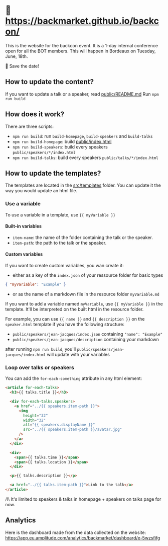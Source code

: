 # 🥓 https://backmarket.github.io/backcon/

This is the website for the backcon event. It is a 1-day internal conference open for all the BOT members.
This will happen in Bordeaux on Tuesday, June, 18th.

📅 Save the date!

## How to update the content?

If you want to update a talk or a speaker, read [public/README.md](public/README.md)
Run `npm run build`

## How does it work?

There are three scripts:

- `npm run build`: run `build-homepage`, `build-speakers` and `build-talks`
- `npm run build-homepage`: build [public/index.html](public/index.html)
- `npm run build-speakers`: build every speakers `public/speakers/*/index.html`
- `npm run build-talks`: build every speakers `public/talks/*/index.html`

## How to update the templates?

The templates are located in the [src/templates](src/templates) folder.
You can update it the way you would update an html file.

### Use a variable

To use a variable in a template, use `{{ myVariable }}`

#### Built-in variables

- `item-name`: the name of the folder containing the talk or the speaker.
- `item-path`: the path to the talk or the speaker.

#### Custom variables

If you want to create custom variables, you wan create it:

- either as a key of the `index.json` of your ressource folder for basic types

```json
{ "myVariable": "Example" }
```

- or as the name of a markdown file in the resource folder `myVariable.md`

If you want to add a variable named `myVariable`, use `{{ myVariable }}` in the template.
It'll be interpreted on the built html in the resource folder.

For example, you can use `{{ name }}` and `{{ description }}` on the `speaker.html` template if you have the following structure:

- `public/speakers/jean-jacques/index.json` containing `"name": "Example"`
- `public/speakers/jean-jacques/description` containing your markdown

after running `npm run build`, you'll `public/speakers/jean-jacques/index.html` will update with your variables

### Loop over talks or speakers

You can add the `for-each-something` attribute in any html element:

```html
<article for-each-talks>
  <h3>{{ talks.title }}</h3>

  <div for-each-talks.speakers>
    <a href="../{{ speakers.item-path }}">
      <img
        height="32"
        width="32"
        alt="{{ speakers.displayName }}"
        src="../{{ speakers.item-path }}/avatar.jpg"
      />
    </a>
  </div>

  <div>
    <span>{{ talks.time }}</span>
    <span>{{ talks.location }}</span>
  </div>

  <p>{{ talks.description }}</p>

  <a href="../{{ talks.item-path }}">Link to the talk</a>
</article>
```

/!\ It's limited to speakers & talks in homepage + speakers on talks page for now.

## Analytics

Here is the dashboard made from the data collected on the website: https://app.eu.amplitude.com/analytics/backmarket/dashboard/e-5wzsfifg
